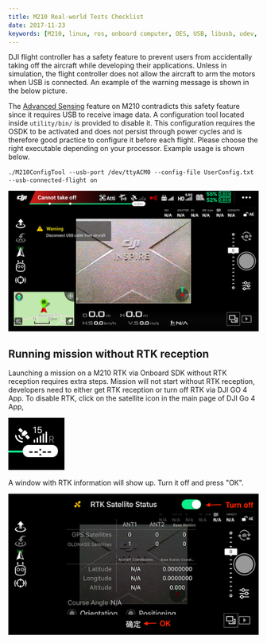 ```yaml
---
title: M210 Real-world Tests Checklist
date: 2017-11-23
keywords: [M210, linux, ros, onboard computer, OES, USB, libusb, udev, configuration]
---
```


DJI flight controller has a safety feature to prevent users from accidentally taking off the aircraft while developing their applications. Unless in simulation, the flight controller does not allow the aircraft to arm the motors when USB is connected. An example of the warning message is shown in the below picture. 

The [Advanced Sensing](../guides/component-guide-advanced-sensing-stereo-camera.html) feature on M210 contradicts this safety feature since it requires USB to receive image data. A configuration tool located inside `utility/bin/` is provided to disable it. This configuration requires the OSDK to be activated and does not persist through power cycles and is therefore good practice to configure it before each flight. Please choose the right executable depending on your processor. Example usage is shown below.
````
./M210ConfigTool --usb-port /dev/ttyACM0 --config-file UserConfig.txt --usb-connected-flight on
````


![m210_usb_connected_flight](../images/workflow/m210_usb_connected_flight_app.PNG)

## Running mission without RTK reception

Launching a mission on a M210 RTK via Onboard SDK without RTK reception requires extra
steps. Mission will not start without RTK reception, 
developers need to either get RTK reception or turn off RTK via DJI GO 4 App.
To disable RTK, click on the satellite icon in the main page of DJI Go 4 App,

![rtk_icon](../images/workflow/rtk_icon_app.PNG)

A window with RTK information will show up. Turn it off and press "OK".

![rtk_window](../images/workflow/rtk_window.PNG)